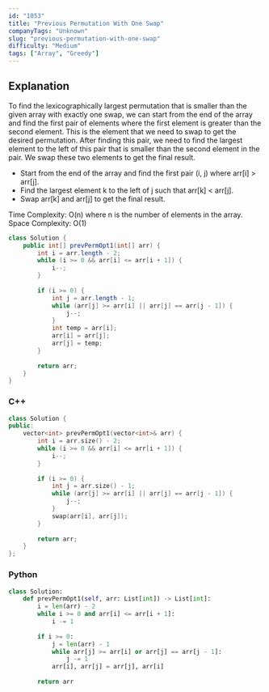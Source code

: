 ```yaml
---
id: "1053"
title: "Previous Permutation With One Swap"
companyTags: "Unknown"
slug: "previous-permutation-with-one-swap"
difficulty: "Medium"
tags: ["Array", "Greedy"]
---
```


## Explanation
To find the lexicographically largest permutation that is smaller than the given array with exactly one swap, we can start from the end of the array and find the first pair of elements where the first element is greater than the second element. This is the element that we need to swap to get the desired permutation. After finding this pair, we need to find the largest element to the left of this pair that is smaller than the second element in the pair. We swap these two elements to get the final result.

- Start from the end of the array and find the first pair (i, j) where arr[i] > arr[j].
- Find the largest element k to the left of j such that arr[k] < arr[j].
- Swap arr[k] and arr[j] to get the final result.

Time Complexity: O(n) where n is the number of elements in the array.
Space Complexity: O(1)
```java
class Solution {
    public int[] prevPermOpt1(int[] arr) {
        int i = arr.length - 2;
        while (i >= 0 && arr[i] <= arr[i + 1]) {
            i--;
        }
        
        if (i >= 0) {
            int j = arr.length - 1;
            while (arr[j] >= arr[i] || arr[j] == arr[j - 1]) {
                j--;
            }
            int temp = arr[i];
            arr[i] = arr[j];
            arr[j] = temp;
        }
        
        return arr;
    }
}
```

### C++
```cpp
class Solution {
public:
    vector<int> prevPermOpt1(vector<int>& arr) {
        int i = arr.size() - 2;
        while (i >= 0 && arr[i] <= arr[i + 1]) {
            i--;
        }
        
        if (i >= 0) {
            int j = arr.size() - 1;
            while (arr[j] >= arr[i] || arr[j] == arr[j - 1]) {
                j--;
            }
            swap(arr[i], arr[j]);
        }
        
        return arr;
    }
};
```

### Python
```python
class Solution:
    def prevPermOpt1(self, arr: List[int]) -> List[int]:
        i = len(arr) - 2
        while i >= 0 and arr[i] <= arr[i + 1]:
            i -= 1
        
        if i >= 0:
            j = len(arr) - 1
            while arr[j] >= arr[i] or arr[j] == arr[j - 1]:
                j -= 1
            arr[i], arr[j] = arr[j], arr[i]
        
        return arr
```